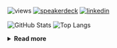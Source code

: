 ![views](https://komarev.com/ghpvc/?username=chck&color=blueviolet)
[![speakerdeck](https://img.shields.io/badge/Speaker_Deck-chck-8a2be2?style=flat-square&logo=speaker-deck)](https://speakerdeck.com/chck)
[![linkedin](https://img.shields.io/badge/LinkedIn-chck-8a2be2?style=flat-square&logo=linkedin)](https://www.linkedin.com/in/chck/)

<p align="left"> 
  <img alt="GitHub Stats" align="center" height="150" src="https://github-readme-stats-nine-umber-51.vercel.app/api?username=chck&count_private=true&show_icons=true&hide_title=true&theme=buefy" />
  <img alt="Top Langs" align="center" height="150" src="https://github-readme-stats-nine-umber-51.vercel.app/api/top-langs/?username=chck&layout=compact&count_private=true&show_icons=true&hide_title=true&theme=buefy" />
</p>

<details>
  <summary><b>Read more</b></summary>
  <br>

  <!--START_SECTION:waka-->
**🐱 My GitHub Data** 

> 📦 78.0 kB Used in GitHub's Storage 
 > 
> 🏆 143 Contributions in the Year 2024
 > 
> 💼 Opted to Hire
 > 
> 📜 134 Public Repositories 
 > 
> 🔑 20 Private Repositories 
 > 
**I'm a Night 🦉** 

```text
🌞 Morning                831 commits         ███░░░░░░░░░░░░░░░░░░░░░░   13.09 % 
🌆 Daytime                2090 commits        ████████░░░░░░░░░░░░░░░░░   32.92 % 
🌃 Evening                1806 commits        ███████░░░░░░░░░░░░░░░░░░   28.45 % 
🌙 Night                  1621 commits        ██████░░░░░░░░░░░░░░░░░░░   25.54 % 
```
📅 **I'm Most Productive on Thursday** 

```text
Monday                   1233 commits        █████░░░░░░░░░░░░░░░░░░░░   19.42 % 
Tuesday                  1003 commits        ████░░░░░░░░░░░░░░░░░░░░░   15.80 % 
Wednesday                1030 commits        ████░░░░░░░░░░░░░░░░░░░░░   16.23 % 
Thursday                 1544 commits        ██████░░░░░░░░░░░░░░░░░░░   24.32 % 
Friday                   660 commits         ███░░░░░░░░░░░░░░░░░░░░░░   10.40 % 
Saturday                 341 commits         █░░░░░░░░░░░░░░░░░░░░░░░░   05.37 % 
Sunday                   537 commits         ██░░░░░░░░░░░░░░░░░░░░░░░   08.46 % 
```


📊 **This Week I Spent My Time On** 

```text
💬 Programming Languages: 
Other                    43 hrs 42 mins      ████████████████████████░   96.18 % 
Markdown                 28 mins             ░░░░░░░░░░░░░░░░░░░░░░░░░   01.03 % 
Terraform                22 mins             ░░░░░░░░░░░░░░░░░░░░░░░░░   00.84 % 
Makefile                 14 mins             ░░░░░░░░░░░░░░░░░░░░░░░░░   00.55 % 
JSON                     14 mins             ░░░░░░░░░░░░░░░░░░░░░░░░░   00.53 % 

🔥 Editors: 
Chrome                   43 hrs 39 mins      ████████████████████████░   96.06 % 
Neovim                   53 mins             ░░░░░░░░░░░░░░░░░░░░░░░░░   01.98 % 
VS Code                  45 mins             ░░░░░░░░░░░░░░░░░░░░░░░░░   01.66 % 
PyCharm                  7 mins              ░░░░░░░░░░░░░░░░░░░░░░░░░   00.27 % 
Obsidian                 0 secs              ░░░░░░░░░░░░░░░░░░░░░░░░░   00.03 % 
```

**I Mostly Code in Python** 

```text
Python                   43 repos            █████████░░░░░░░░░░░░░░░░   34.13 % 
Jupyter Notebook         18 repos            ████░░░░░░░░░░░░░░░░░░░░░   14.29 % 
Rust                     7 repos             █░░░░░░░░░░░░░░░░░░░░░░░░   05.56 % 
TypeScript               4 repos             █░░░░░░░░░░░░░░░░░░░░░░░░   03.17 % 
Astro                    1 repo              ░░░░░░░░░░░░░░░░░░░░░░░░░   00.79 % 
```



**Timeline**

![Lines of Code chart](https://raw.githubusercontent.com/chck/chck/main/assets/bar_graph.png)


 Last Updated on 2024-03-19 01:21 UTC
<!--END_SECTION:waka-->
</details>

